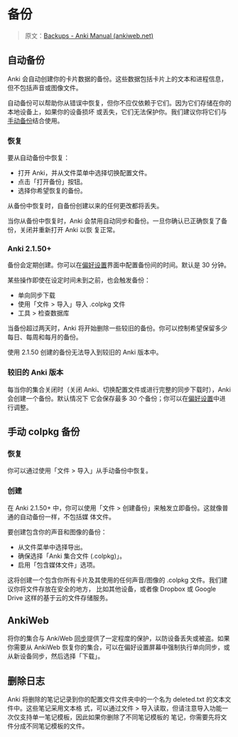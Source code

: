 # 备份

> 原文：[Backups - Anki Manual (ankiweb.net)](https://docs.ankiweb.net/backups.html)

<!-- toc -->

## 自动备份

Anki 会自动创建你的卡片数据的备份。这些数据包括卡片上的文本和进程信息，但不包括声音或图像文件。

自动备份可以帮助你从错误中恢复，但你不应仅依赖于它们。因为它们存储在你的本地设备上，如果你的设备损坏
或丢失，它们无法保护你。我们建议你将它们与[手动备份](#手动-colpkg-备份)结合使用。

### 恢复

要从自动备份中恢复：

- 打开 Anki，并从文件菜单中选择切换配置文件。
- 点击「打开备份」按钮。
- 选择你希望恢复的备份。

从备份中恢复时，自备份创建以来的任何更改都将丢失。

当你从备份中恢复时，Anki 会禁用自动同步和备份。一旦你确认已正确恢复了备份，关闭并重新打开 Anki 以恢
复正常。

### Anki 2.1.50+

备份会定期创建。你可以在[偏好设置](preferences.md)界面中配置备份间的时间。默认是 30 分钟。

某些操作即使在设定时间未到之前，也会触发备份：

- 单向同步下载
- 使用「文件 > 导入」导入 .colpkg 文件
- 工具 > 检查数据库

当备份超过两天时，Anki 将开始删除一些较旧的备份。你可以控制希望保留多少每日、每周和每月的备份。

使用 2.1.50 创建的备份无法导入到较旧的 Anki 版本中。

### 较旧的 Anki 版本

每当你的集合关闭时（关闭 Anki、切换配置文件或进行完整的同步下载时），Anki 会创建一个备份。默认情况下
它会保存最多 30 个备份；你可以在[偏好设置](preferences.md)中进行调整。

## 手动 colpkg 备份

### 恢复

你可以通过使用「文件 > 导入」从手动备份中恢复。

### 创建

在 Anki 2.1.50+ 中，你可以使用「文件 > 创建备份」来触发立即备份。这就像普通的自动备份一样，不包括媒
体文件。

要创建包含你的声音和图像的备份：

- 从文件菜单中选择导出。
- 确保选择「Anki 集合文件 (.colpkg)」。
- 启用「包含媒体文件」选项。

这将创建一个包含你所有卡片及其使用的任何声音/图像的 .colpkg 文件。我们建议你将文件存放在安全的地方，
比如其他设备，或者像 Dropbox 或 Google Drive 这样的基于云的文件存储服务。

## AnkiWeb

将你的集合与 AnkiWeb [同步](./syncing.md)提供了一定程度的保护，以防设备丢失或被盗。如果你需要从
AnkiWeb 恢复你的集合，可以在偏好设置屏幕中强制执行单向同步，或从新设备同步，然后选择「下载」。

## 删除日志

Anki 将删除的笔记记录到你的配置文件文件夹中的一个名为 deleted.txt 的文本文件中。这些笔记采用文本格
式，可以通过文件 > 导入读取，但请注意导入功能一次仅支持单一笔记模板，因此如果你删除了不同笔记模板的
笔记，你需要先将文件分成不同笔记模板的文件。
